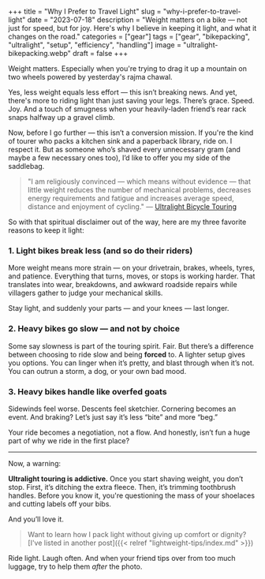 +++
title = "Why I Prefer to Travel Light"
slug = "why-i-prefer-to-travel-light"
date = "2023-07-18"
description = "Weight matters on a bike — not just for speed, but for joy. Here's why I believe in keeping it light, and what it changes on the road."
categories = ["gear"]
tags = ["gear", "bikepacking", "ultralight", "setup", "efficiency", "handling"]
image = "ultralight-bikepacking.webp"
draft = false
+++

Weight matters. Especially when you're trying to drag it up a mountain on two wheels powered by yesterday's rajma chawal.

Yes, less weight equals less effort — this isn’t breaking news. And yet, there's more to riding light than just saving your legs. There’s grace. Speed. Joy. And a touch of smugness when your heavily-laden friend’s rear rack snaps halfway up a gravel climb.

Now, before I go further — this isn’t a conversion mission. If you're the kind of tourer who packs a kitchen sink and a paperback library, ride on. I respect it. But as someone who’s shaved every unnecessary gram (and maybe a few necessary ones too), I’d like to offer you my side of the saddlebag.

> "I am religiously convinced — which means without evidence — that little weight reduces the number of mechanical problems, decreases energy requirements and fatigue and increases average speed, distance and enjoyment of cycling." — [Ultralight Bicycle Touring](https://ultralightcycling.blogspot.com/2009/08/introduction.html)

So with that spiritual disclaimer out of the way, here are my three favorite reasons to keep it light:

### 1. Light bikes break less (and so do their riders)

More weight means more strain — on your drivetrain, brakes, wheels, tyres, and patience. Everything that turns, moves, or stops is working harder. That translates into wear, breakdowns, and awkward roadside repairs while villagers gather to judge your mechanical skills.

Stay light, and suddenly your parts — and your knees — last longer.

### 2. Heavy bikes go slow — and not by choice

Some say slowness is part of the touring spirit. Fair. But there’s a difference between choosing to ride slow and being **forced** to. A lighter setup gives you options. You can linger when it’s pretty, and blast through when it’s not. You can outrun a storm, a dog, or your own bad mood.

### 3. Heavy bikes handle like overfed goats

Sidewinds feel worse. Descents feel sketchier. Cornering becomes an event. And braking? Let’s just say it’s less “bite” and more “beg.”

Your ride becomes a negotiation, not a flow. And honestly, isn’t fun a huge part of why we ride in the first place?

---

Now, a warning:

**Ultralight touring is addictive.**
Once you start shaving weight, you don’t stop. First, it’s ditching the extra fleece. Then, it’s trimming toothbrush handles. Before you know it, you're questioning the mass of your shoelaces and cutting labels off your bibs.

And you’ll love it.

> Want to learn how I pack light without giving up comfort or dignity? [I've listed in another post]({{< relref "lightweight-tips/index.md" >}})

Ride light. Laugh often. And when your friend tips over from too much luggage, try to help them *after* the photo.
